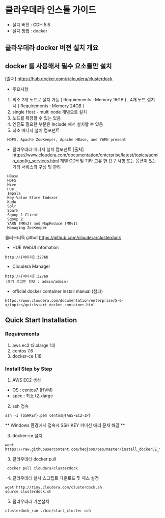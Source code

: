# 클라우데라 인스톨 가이드

- 설치 버전 : CDH 5.8 
- 설치 방법 : docker 

## 클라우데라 docker 버전 설치 개요

## docker 를 사용해서 필수 요소들만 설치
[출처] https://hub.docker.com/r/cloudera/clusterdock
 - 주요사항
  1. 최소 2개 노드로 설치 가능 ( Requirements : Memory 16GB ) ,  4개 노드 설치 시 ( Requirements : Memory 24GB )
  2. single Host - multi node 개념으로 설치 
  3. 노드를 확장할 수 있는 있음
  4. 엔진도 필요한 부분은 Include 해서 설치할 수 있음
  5. 최소 매니저 설치 컴포넌트 
  ~~~
   HDFS, Apache ZooKeeper, Apache HBase, and YARN present
  ~~~
 
 - 클라우데라 매니저 설치 컴포넌트 
 [출처] https://www.cloudera.com/documentation/enterprise/latest/topics/admin_config_services.html
 개별 CDH 및 기타 고유 한 요구 사항 또는 옵션이 있는 기타 서비스의 구성 및 관리 
~~~
 HBase
 HDFS
 Hive
 Hue
 Impala
 Key-Value Store Indexer
 Kudu
 Solr
 Spark
 Sqoop 1 Client
 Sqoop 2
 YARN (MRv2) and MapReduce (MRv1)
 Managing ZooKeeper
~~~

클러스터독 gitbut
https://github.com/cloudera/clusterdock


- HUE WebUI infomation
~~~
http://{아이피}:32768
~~~

- Cloudera Manager
~~~
http://{아이피}:32769
(초기 로그인 정보 : admin/admin)
~~~

- official docker container install manual  (참고)
~~~
https://www.cloudera.com/documentation/enterprise/5-6-x/topics/quickstart_docker_container.html
~~~

## Quick Start Installation

### Requirements 
 1. aws ec2 t2.xlarge 1대
 2. centos 7.6
 3. docker-ce 1.18
 
### Install Step by Step
 1. AWS EC2 생성
  - OS : centos7 (HVM)
  - spec : 최소 t2.xlarge 
 2. ssh 접속
~~~
ssh -i {SSHKEY}.pem centos@{AWS-EC2-IP}
~~~
** Windows 환경에서 접속시 SSH KEY 퍼미션 에러 문제 해결 **


 3. docker-ce 설치
~~~
wget https://raw.githubusercontent.com/heojoon/oss/master/install_dockerCE_for_centos.sh
~~~
 3. 클라우데라 docker pull
~~~
 docker pull cloudera/clusterdock
~~~
 4. 클라우데라 설치 스크립트 다운로드 및 패스 설정
~~~
wget http://tiny.cloudera.com/clusterdock.sh
source clusterdock.sh
~~~
 5. 클라우데라 기본설치
~~~
clusterdock_run ./bin/start_cluster cdh
~~~
 
 
 


